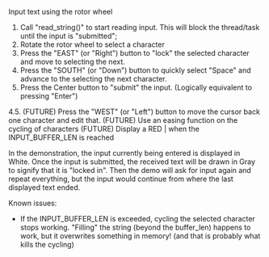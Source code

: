 Input text using the rotor wheel

1. Call "read_string()" to start reading input. 
    This will block the thread/task until the input is "submitted";
2. Rotate the rotor wheel to select a character
3. Press the "EAST" (or "Right") button to "lock" the selected character and move to selecting the next.
4. Press the "SOUTH" (or "Down") button to quickly select "Space" and advance to the selecting the next character.
5. Press the Center button to "submit" the input. (Logically equivalent to pressing "Enter")

4.5. (FUTURE) Press the "WEST" (or "Left") button to move the cursor back one character and edit that.
(FUTURE) Use an easing function on the cycling of characters
(FUTURE) Display a RED | when the INPUT_BUFFER_LEN is reached

In the demonstration, the input currently being entered is displayed in White. Once the input is submitted, the received text will be drawn in Gray to signify that it is "locked in". Then the demo will ask for input again and repeat everything, but the input would continue from where the last displayed text ended.

Known issues:
- If the INPUT_BUFFER_LEN is exceeded, cycling the selected character stops working. "Filling" the string (beyond the buffer_len) happens to work, but it overwrites something in memory! (and that is probably what kills the cycling)